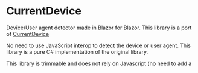 # CurrentDevice

Device/User agent detector made in Blazor for Blazor. This library is a port of [CurrentDevice](https://github.com/matthewhudson/current-device/)

No need to use JavaScript interop to detect the device or user agent. This library is a pure C# implementation of the original library.

This library is trimmable and does not rely on Javascript (no need to add a <script> tag somewhere)

### Nuget CLI
``dotnet add package CurrentDevice``

### Csproj
``<PackageReference Include="CurrentDevice" Version="1.0.2" />``

## Add reference in _Imports.razor

`@using CurrentDevice`

## Usage

### Add the service in your services method

```csharp
var builder = WebAssemblyHostBuilder.CreateDefault(args);
//...  Shortend for brevity
builder.Services.AddCurrentDeviceService();
//... Shortend for brevity
await builder.Build().RunAsync();
```

### Inject the service in your component

```csharp
@code{
    [Inject] ICurrentDeviceService CurrentDeviceService { get; set; }
}
```
or
```csharp
@inject ICurrentDeviceService CurrentDeviceService
```

### Usage in your component

#### Blazor WASM

```csharp
protected override async Task OnInitializedAsync()
{
    UserAgent = await CurrentDeviceService.GetUserAgent();
}
```

#### Blazor Server

```csharp
protected override async Task OnAfterRenderAsync(bool firstRender)
{
    if (firstRender)
    {
        UserAgent = await CurrentDeviceService.GetUserAgent();
        StateHasChanged();
    }
}
```



#### Device Methods

To see a real world example you can visit the example [here on Github](https://hugovg.github.io/CurrentDevice/)



## Technical information

### Lifetimes

Eventhough in DI it get added as scoped,
blazor WASM will treat it as a singleton [more on that here](https://learn.microsoft.com/en-us/aspnet/core/blazor/fundamentals/dependency-injection?view=aspnetcore-8.0#service-lifetime)
meaning that if an user changes User agents and refreshes the page it'll still display old data untill a page refresh

For blazor server it is scoped and every page request will have up to date information, interal responses get cached clientside per request so that if you check for Ipad then iOs it'll save some requests to the browser



## License
MIT
